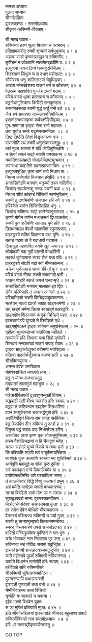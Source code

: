 मागचा अध्याय  
पुढचा अध्याय  
श्रीगर्गसंहिता  
द्वारकाखण्डः - सप्तमोऽध्यायः  
श्रीकृष्ण-रुक्मिणी-विवाहम् -  
  
श्री नारद उवाच -  
रुक्मिण्या हरणं श्रुत्वा मित्राणां च पराभवम् ।  
प्रतिज्ञामकरोद् रुक्मी शृण्वतां सर्वभुभुजाम् ॥ १ ॥  
अहत्वा समरे कृष्णमप्रत्यूह्य च रुक्मिणीम् ।  
कुण्डिनं न प्रवेक्ष्यामि सत्यमेतद्‍ब्रवीमि वः ॥ २ ॥  
इत्युक्त्वा कवचं दिव्यं घनमर्बुदनिर्मितम् ।  
शिरस्त्राणं सिंधुजं च स दधार महोद्‌भटः ॥ ३ ॥  
सौवीरस्य धनुः शालिलाटजं चेषुधिद्वयम् ।  
आदाय म्लेच्छदेशस्य खड्गं चर्म च कौटजम् ॥ ४ ॥  
पेठरस्य महाशक्तिं गुर्ज्जराटभवां गदाम् ।  
परिघं बंगजं धृत्वा हस्तत्राणं च कौंकणम् ॥ ५ ॥  
बद्धगोधांगुलित्राणः किरीटी रत्‍नकुण्डलः ।  
रुक्मांगदस्तदा रुक्मी युद्धं कर्तुं मनो दधे ॥ ६ ॥  
जैत्रं रथं समारुह्य चञ्चलाश्वनियोजितम् ।  
पृष्ठतोऽन्वगमत्कृष्णं कर्षन्नक्षौहिणीद्वयम् ॥ ७ ॥  
पुनः समागतां दृष्ट्वा सेनां रामो महाबलः ।  
तया युयोध समरे यदुसेनासमन्वितः ॥ ८ ॥  
तिष्ठ तिष्ठेति देवेशं विसृजन्परुषं वचः ।  
संप्राप्नोति रथं रुक्मी धनुष्टंकारयन्मुहुः ॥ ९ ॥  
त्वरं मुञ्च स्वसारं मे यदि जीवितुमिच्छसि ।  
न चेत्वां सबलं सद्यो नयामि यमसादनम् ॥ १० ॥  
ययातिशापसंभ्रष्टो गोपालोच्छिष्टभुग्भवान् ।  
जरासंधभयाद्‌भीतो यवनाग्रात्पलायितः ॥ ११ ॥  
इत्युक्त्वेषुधितः कृष्य बाणं चापे निधाय सः ।  
नियम्य कर्णपर्यंतं निजघान हरेर्हृदि ॥ १२ ॥  
सन्ताडितोऽपि भगवान् धनुर्ज्यां तस्य नादिनीम् ।  
चिच्छेद सायकेनाशु गरुडः पन्नगीं यथा ॥ १३ ॥  
निधाय शीघ्रं कोदण्डं शिंजिनीं स्वर्णभूषिताम् ।  
रुक्मी तु दशभिर्बाणैः संजघान हरिं रणे ॥ १४ ॥  
हरिरेकेन बाणेन शिंजिनीसहितं धनुः ।  
चिच्छेद रुक्मिणः सद्यो ज्ञानेनेवागुणामयम् ॥ १५ ॥  
कृष्णो मोघेन बाणेन मध्यतस्तां द्विधाऽकरोत् ।  
रुक्मीं पुनः शतैर्बाणैः संतताड मृधे हरिः ॥ १६ ॥  
छिन्नधन्वाऽथ वैदर्भो महाशक्तिं स्फुरत्प्रभाम् ।  
प्राहरद्धरये शक्तिं विज्ञानाय यथा मुनिः ॥ १७ ॥  
तताड गदया तां वै गदाधारी गदाग्रजः ।  
द्विधाभूता महाशक्ति रुक्मेः सूतं जघान ह ॥ १८ ॥  
कौमोदकी गदा गुर्वी पतन्ती वेगधारिणी ।  
तद्‌रथं चूर्णयामास साश्वं शैलं यथा पविः ॥ १९ ॥  
प्राहरद्धरये सोऽपि गदां स्वां भीष्मकात्मजः ।  
चक्रेण चूर्णयामास भगवानपि तां पुनः ॥ २० ॥  
परिघं बंगजं नीत्वा रुक्मी रुक्मांगदो बली ।  
जघान श्रीहरिं स्कंधे जगर्ज घनवन्मृधे ॥ २१ ॥  
सन्ताडितोऽपि भगवान् मालाहत इव द्विपः ।  
तेनैव परिघेणापि तं जघान रणांगणे ॥ २२ ॥  
परिघाभिहतो रुक्मी किंचिद्व्याकुलमानसः ।  
भर्त्सयन् माधवं ह्याजौ जग्राह खड्गचर्मणी ॥ २३ ॥  
तत् खड्गं चर्मणा छित्वा स्वखड्गं प्राहरद्धरिः ।  
खड्गाग्रेण शिरस्त्राणं कंचुकं चिच्छिदे महत् ॥ २४ ॥  
हस्तत्राणोऽपि युगपदे ते छिन्नीकृते मृधे ।  
खड्गमुष्टिकरं दृष्ट्वा रुक्मिणं समुपस्थितम् ॥ २५ ॥  
गृहीत्वा भुजदण्डाभ्यां पातयित्वा महीतले ।  
तस्योपरि हरिः स्थित्वा यथा सिंहो मृगोपरि ।  
शितधारं नन्दकाख्यं खड्गं जग्राह रोषतः ॥ २६ ॥  
दृष्ट्वा भ्रातृवधोद्युक्तं रुक्मिणी भयविह्वला ।  
पतित्वा पादयोर्भर्त्तुरुवाच करुणं सती ॥ २७ ॥  
श्रीरुक्मिण्युवाच -  
अनन्त देवेश जगन्निवास  
     योगेश्वराचिंत्य जगत्पते त्वम् ।  
हंतुं न योग्यः करुणासमुद्र  
     मद्‍भ्रातरं शालभुजं महाभुज ॥ २८ ॥  
श्री नारद उवाच -  
परित्रासैर्विलपतीं दुःखशुष्यन्मुखीं प्रियाम् ।  
रुद्धकंठीं सतीं वीक्ष्य न्यवर्त्तत हरिः स्वयम् ॥ २९ ॥  
बद्ध्वा तं कटिबन्धेन खड्गेन शितधारिणा ।  
वपनं श्मश्रुकेशानां चकारार्द्धमुखे हरिः ॥ ३० ॥  
अक्षौहिणीद्वयं जित्वा रामः प्राप्तः ससैनिकः ।  
बद्धं विरूपिणं दीनं रुक्मिणं तु ददर्श ह ॥ ३१ ॥  
विमुच्य बद्धं सदयः प्राह निर्भर्त्सयन् हरिम् ।  
असाध्विदं त्वया कृष्ण कृतं लोकजुगुप्सितम् ॥ ३२ ॥  
हास्य वैशालिभद्राणां न हि चैतादृशं भवेत् ।  
यस्याः सहोदरे मुख्ये विरूपे च त्वया कृते ॥ ३३ ॥  
किं वदिष्यति साऽपि त्वां भ्रातुर्वैरूप्यचिंतया ।  
मा शोकं कुरु कल्याणि स्वस्था भव शुचिस्मिते ॥ ३४ ॥  
आर्यपुत्रि महाबुद्धे मा शोकं कुरु दुर्मनाः ।  
सर्व कालकृतं मन्ये प्रियमप्रियमेव वा ॥ ३५ ॥  
वायोर्घनावलिरिव वशे यस्याखिलं जगत् ।  
तं कालमीश्वरं विद्धि विष्णुं कलयतां प्रभुम् ॥ ३६ ॥  
अहं ममेति भावोऽयं जगतो बन्धकारणम् ।  
ताभ्यां विरहितो भावो मोक्ष एव न संशयः ॥ ३७ ॥  
सुखदुःखप्रदो नान्यः पुरुषस्यात्मविभ्रमः ।  
मित्रोदासीनरिपवः संसारतमसा कृताः ॥ ३८ ॥  
एवं रामेण देवेन बोधितो भीष्मकात्मजः ।  
वैमनस्यं परित्यज्य रुक्मिणी च ययौ मुदम् ॥ ३९ ॥  
रुक्मी तु ताभ्यामुत्सृष्टो वितथात्ममनोरथः ।  
स्मरन् विरूपकरणं तपसे स मनोऽदधत् ॥ ४० ॥  
वारितो मन्त्रिमुख्यैश्च कुण्डिनं न गतः पुनः ।  
चक्रे भोजकटं नाम निवासाय पुरं परम् ॥ ४१ ॥  
रुक्मिण्या सह गोविंदः सरामो यदुभिर्वृतः ।  
द्वारकां प्रययौ राजन्नादयञ्जयदुन्दुभीन् ॥ ४२ ॥  
जाते महोत्सवे पुर्य्यां रुक्मिणीं रुचिराननाम् ।  
उपयेमे विधानेन मार्गशीर्षे हरिः स्वयम् ॥ ४३ ॥  
हरेर्विवाहे सति रुक्मिणीपतेः  
     श्रीरुक्मिणी भूषितरुक्ममन्दिरा ।  
पुरन्दरस्यापि यथाऽमरावती  
     द्वारावती पुण्यवती तथा बभौ ॥ ४४ ॥  
भैष्मीविवाहस्य कथां विचित्रां  
     श्रृणोति यः श्रावयते च भक्त्या ।  
इहैव भक्तो विभवेन युक्तः  
     स एव मुक्तिं प्रतियाति मुक्तः ॥ ४५ ॥  
इति श्रीगर्गसंहितायां द्वारकाखंडे श्रीनारद बहुलाश्व संवादे  
रुक्मिणीविवाहो नाम सप्तमोऽध्यायः ॥ ७ ॥  
हरिः ॐ तत्सच्छ्रीकृष्णार्पणमस्तु ॥  
  
GO TOP
